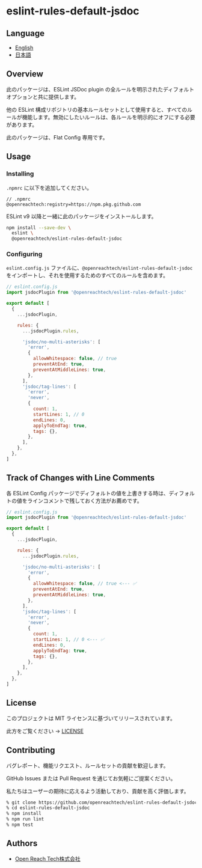 # eslint-rules-default-jsdoc

## Language

* [English](./README.md)
* [日本語](./README.ja.md)

## Overview

此のパッケージは、ESLint JSDoc plugin の全ルールを明示されたディフォルトオプションと共に提供します。

他の ESLint 構成リポジトリの基本ルールセットとして使用すると、すべてのルールが機能します。無効にしたいルールは、各ルールを明示的にオフにする必要があります。

此のパッケージは、Flat Config 専用です。

## Usage

### Installing

`.npmrc` に以下を追加してください。

```
// .npmrc
@openreachtech:registry=https://npm.pkg.github.com
```

ESLint v9 以降と一緒に此のパッケージをインストールします。

```sh
npm install --save-dev \
  eslint \
  @openreachtech/eslint-rules-default-jsdoc
```

### Configuring

`eslint.config.js` ファイルに、`@openreachtech/eslint-rules-default-jsdoc` をインポートし、それを使用するためのすべてのルールを含めます。

```js
// eslint.config.js
import jsdocPlugin from '@openreachtech/eslint-rules-default-jsdoc'

export default [
  {
    ...jsdocPlugin,

    rules: {
      ...jsdocPlugin.rules,

      'jsdoc/no-multi-asterisks': [
        'error',
        {
          allowWhitespace: false, // true
          preventAtEnd: true,
          preventAtMiddleLines: true,
        },
      ],
      'jsdoc/tag-lines': [
        'error',
        'never',
        {
          count: 1,
          startLines: 1, // 0
          endLines: 0,
          applyToEndTag: true,
          tags: {},
        },
      ],
    },
  },
]
```

## Track of Changes with Line Comments

各 ESLint Config パッケージでディフォルトの値を上書きする時は、ディフォルトの値をラインコメントで残しておく方法がお薦めです。

```js
// eslint.config.js
import jsdocPlugin from '@openreachtech/eslint-rules-default-jsdoc'

export default [
  {
    ...jsdocPlugin,

    rules: {
      ...jsdocPlugin.rules,

      'jsdoc/no-multi-asterisks': [
        'error',
        {
          allowWhitespace: false, // true <--- ✅
          preventAtEnd: true,
          preventAtMiddleLines: true,
        },
      ],
      'jsdoc/tag-lines': [
        'error',
        'never',
        {
          count: 1,
          startLines: 1, // 0 <--- ✅
          endLines: 0,
          applyToEndTag: true,
          tags: {},
        },
      ],
    },
  },
]
```

## License

このプロジェクトは MIT ライセンスに基づいてリリースされています。

此方をご覧ください → [LICENSE](./LICENSE)

## Contributing

バグレポート、機能リクエスト、ルールセットの貢献を歓迎します。

GitHub Issues または Pull Request を通じてお気軽にご提案ください。

私たちはユーザーの期待に応えるよう活動しており、貢献を高く評価します。

```sh
% git clone https://github.com/openreachtech/eslint-rules-default-jsdoc.git
% cd eslint-rules-default-jsdoc
% npm install
% npm run lint
% npm test
```

## Authors

* [Open Reach Tech株式会社](https://openreach.tech)
